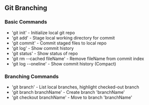 ## Git Branching

### Basic Commands

* 'git init' - Initialize local git repo
* 'git add' - Stage local working directory for commit
* 'git commit' - Commit staged files to local repo
* 'git log' - Show commit history
* 'git status' - Show status of repo
* 'git rm --cached fileName' - Remove fileName from commit index
* 'git log --oneline' - Show commit history (Compact)


### Branching Commands

* 'git branch' - List local branches, highlight checked-out branch
* 'git branch branchName' - Create branch 'branchName'
* 'git checkout branchName' - Move to branch 'branchName'
